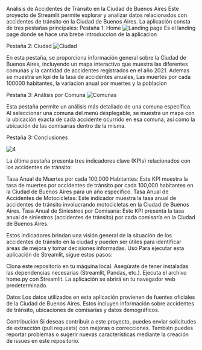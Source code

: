 Análisis de Accidentes de Tránsito en la Ciudad de Buenos Aires
Este proyecto de Streamlit permite explorar y analizar datos relacionados con accidentes de 
tránsito en la Ciudad de Buenos Aires. La aplicación consta de tres pestañas principales:
Pestaña 1: Home
![Landing page](https://github.com/Remolino777/Baires_Accidents/assets/39866683/64a3032d-8b6e-45a9-9d2d-bf8208038d98)
Es el landing page donde se hace una brebe introduccion de la aplicacion


Pestaña 2: Ciudad
![Ciudad](https://github.com/Remolino777/Baires_Accidents/assets/39866683/a86295a2-291f-404f-8b84-45d5e0fa566e)

En esta pestaña, se proporciona información general sobre la Ciudad de Buenos Aires, incluyendo un mapa interactivo que muestra las diferentes comunas y la cantidad de accidentes registrados en el año 2021. Ademas se muestra un kpi de la tasa de accidentes anuales, Las muertes por cada 100000 habitantes, la variacion anual por muertes y la poblacion



Pestaña 3: Análisis por Comuna
![Comunas](https://github.com/Remolino777/Baires_Accidents/assets/39866683/8ff4925f-d6ea-4250-8093-dd7bb87e25b5)



Esta pestaña permite un análisis más detallado de una comuna específica. Al seleccionar una comuna del menú desplegable, se muestra un mapa con la ubicación exacta de cada accidente ocurrido en esa comuna, así como la ubicación de las comisarías dentro de la misma.


Pestaña 3: Conclusiones

![4](https://github.com/Remolino777/Baires_Accidents/assets/39866683/44b89130-9b46-4648-9c5c-12a7ece0e949)

La última pestaña presenta tres indicadores clave (KPIs) relacionados con los accidentes de tránsito:

Tasa Anual de Muertes por cada 100,000 Habitantes: Este KPI muestra la tasa de muertes por accidentes de tránsito por cada 100,000 habitantes en la Ciudad de Buenos Aires para un año específico.
Tasa Anual de Accidentes de Motocicletas: Este indicador muestra la tasa anual de accidentes de tránsito involucrando motocicletas en la Ciudad de Buenos Aires.
Tasa Anual de Siniestros por Comisaría: Este KPI presenta la tasa anual de siniestros (accidentes de tránsito) por cada comisaría en la Ciudad de Buenos Aires.

Estos indicadores brindan una visión general de la situación de los accidentes de tránsito en la ciudad y pueden ser útiles para identificar áreas de mejora y tomar decisiones informadas.
Uso
Para ejecutar esta aplicación de Streamlit, sigue estos pasos:



Clona este repositorio en tu máquina local.
Asegúrate de tener instaladas las dependencias necesarias (Streamlit, Pandas, etc.).
Ejecuta el archivo home.py con Streamlit.
La aplicación se abrirá en tu navegador web predeterminado.



Datos
Los datos utilizados en esta aplicación provienen de fuentes oficiales de la Ciudad de Buenos Aires. Estos incluyen información sobre accidentes de tránsito, ubicaciones de comisarías y datos demográficos.




Contribución
Si deseas contribuir a este proyecto, puedes enviar solicitudes de extracción (pull requests) con mejoras o correcciones. También puedes reportar problemas o sugerir nuevas características mediante la creación de issues en este repositorio.